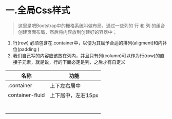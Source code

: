 # 一.全局Css样式

> 这里是吧Bootstrap中的栅格系统叫做布局，通过一些列的 行 和 列 的组合创建页面布局，然后将内容放到创建好的容器中；



1. 行(row) 必须包含在.container中，以便为其赋予合适的排列(aligment)和内补位(padding )
2. 我们自己写的内容应该放在列内，并且只有列(column)可以作为行(row)的直接子元素，就是说，行的下面必定是列，之后才有自定义



| 名称            | 功能               |
| --------------- | ------------------ |
| .container      | 上下左右居中       |
| container-fluid | 上下居中，左右15px |
|                 |                    |
|                 |                    |
|                 |                    |
|                 |                    |
|                 |                    |
|                 |                    |
|                 |                    |

